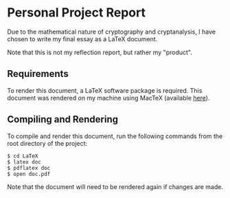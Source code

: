 # Personal Project Report

Due to the mathematical nature of cryptography and cryptanalysis,
I have chosen to write my final essay as a LaTeX document.

Note that this is not my reflection report, but rather my "product".

## Requirements

To render this document, a LaTeX software package is required. This
document was rendered on my machine using MacTeX (available 
[here]("http://www.tug.org/mactex/2011/")).

## Compiling and Rendering

To compile and render this document, run the following commands from the 
root directory of the project:

```
$ cd LaTeX
$ latex doc
$ pdflatex doc
$ open doc.pdf
```

Note that the document will need to be rendered again if changes are made.
